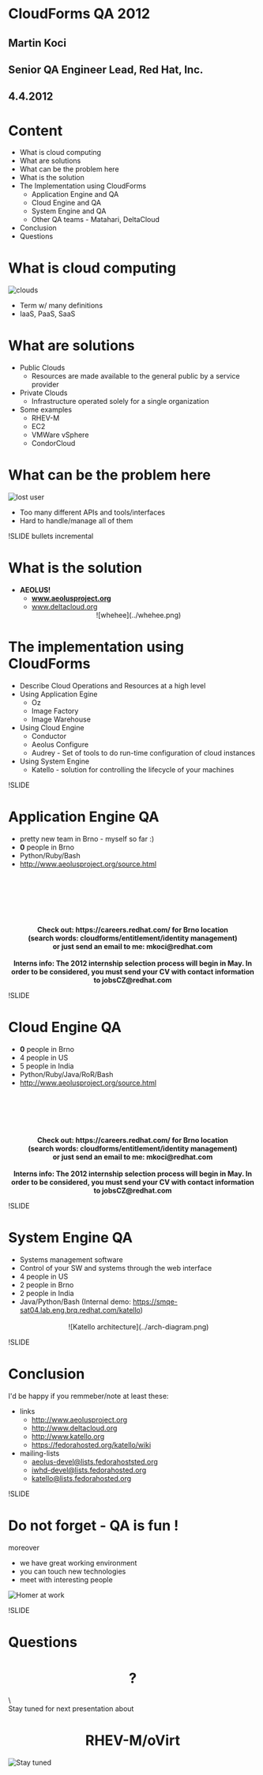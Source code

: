 <!SLIDE title-slide>
# CloudForms QA 2012 #

## Martin Koci ##
## Senior QA Engineer Lead, Red Hat, Inc. ##
## 4.4.2012 ##

<!SLIDE bullets incremental>
# Content #

* What is cloud computing
* What are solutions
* What can be the problem here
* What is the solution
* The Implementation using CloudForms
  * Application Engine and QA
  * Cloud Engine and QA
  * System Engine and QA
  * Other QA teams - Matahari, DeltaCloud
* Conclusion
* Questions 

<!SLIDE bullets incremental transition=fade>
# What is cloud computing #

![clouds](../Cloud_computing.png)

* Term w/ many definitions
* IaaS, PaaS, SaaS

<!SLIDE bullets incremental>
# What are solutions #

* Public Clouds
  * Resources are made available to the general public by a service provider
* Private Clouds
  * Infrastructure operated solely for a single organization
* Some examples
  - RHEV-M
  - EC2
  - VMWare vSphere
  - CondorCloud

<!SLIDE incremental>
# What can be the problem here #

![lost user](../lost_homer.png)

* Too many different APIs and tools/interfaces
* Hard to handle/manage all of them

!SLIDE bullets incremental
# What is the solution #

* <b>AEOLUS!</b>
  * <b>www.aeolusproject.org</b>
  * www.deltacloud.org
  <center>
  ![whehee](../whehee.png)
  </center>
<!SLIDE bullets incremental>
# The implementation using CloudForms #

* Describe Cloud Operations and Resources at a high level
* Using Application Egine
  * Oz
  * Image Factory
  * Image Warehouse
* Using Cloud Engine
  * Conductor
  * Aeolus Configure
  * Audrey - Set of tools to do run-time configuration of cloud instances
* Using System Engine
  * Katello - solution for controlling the lifecycle of your machines

!SLIDE 
# Application Engine QA #
 * pretty new team in Brno - myself so far :)
 * <b>0</b> people in Brno
 * Python/Ruby/Bash
 * http://www.aeolusproject.org/source.html
<br/>
<br/><br/>
<br/>
<br/>
<br/>
<center><b>
Check out: https://careers.redhat.com/ for Brno location<br/>
(search words:  cloudforms/entitlement/identity management)<br/>
or just send an email to me: mkoci@redhat.com<br/><br/>
Interns info: The 2012 internship selection process will begin in May.  In order to be considered, you must send your CV with contact information to jobsCZ@redhat.com
</b>
</center>

!SLIDE
# Cloud Engine QA #
 * <b>0</b> people in Brno
 * 4 people in US
 * 5 people in India
 * Python/Ruby/Java/RoR/Bash
 * http://www.aeolusproject.org/source.html
<br/><br/>
<br/>
<br/>
<br/>
<br/>
<center><b>
Check out: https://careers.redhat.com/ for Brno location<br/>
(search words:  cloudforms/entitlement/identity management)<br/>
or just send an email to me: mkoci@redhat.com<br/><br/>
Interns info: The 2012 internship selection process will begin in May.  In order to be considered, you must send your CV with contact information to jobsCZ@redhat.com
</b>
</center>

!SLIDE 
# System Engine QA #
 * Systems management software
 * Control of your SW and systems through the web interface
 * 4 people in US
 * 2 people in Brno
 * 2 people in India
 * Java/Python/Bash
 (Internal demo: https://smqe-sat04.lab.eng.brq.redhat.com/katello)
   <br/><br/>
   <center>
   ![Katello architecture](../arch-diagram.png)
   </center>

!SLIDE
# Conclusion #

I'd be happy if you remmeber/note at least these:

* links
  * http://www.aeolusproject.org
  * http://www.deltacloud.org
  * http://www.katello.org
  * https://fedorahosted.org/katello/wiki
* mailing-lists
  * aeolus-devel@lists.fedorahoststed.org
  * iwhd-devel@lists.fedorahosted.org
  * katello@lists.fedorahosted.org

!SLIDE
# Do not forget - QA is fun ! #

moreover

* we have great working environment 
* you can touch new technologies
* meet with interesting people

 ![Homer at work](../homer_work.jpg)

!SLIDE
# Questions #
<h1><center> ? </center></h1>
\</presentation\>
<br/>
Stay tuned for next presentation about
<h1><center>RHEV-M/oVirt</center></h1>

![Stay tuned](../images.jpg)
